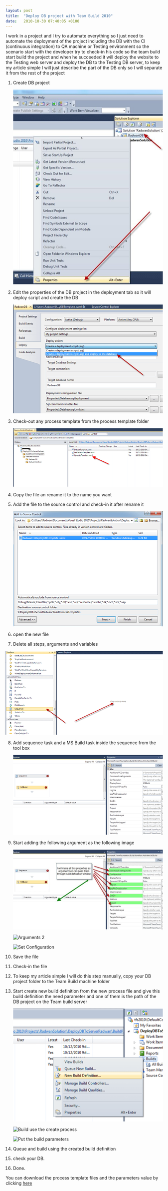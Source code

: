 ```yaml
---
layout: post
title:  "Deploy DB project with Team Build 2010"
date:   2010-10-30 07:40:05 +0100
---
```


I work in a project and I try to automate everything so I just need to automate the deployment of the project including the DB with the CI (continuous integration) to QA machine or Testing environment so the scenario start with the developer try to check-in his code so the team build start build the project and when he succeeded it will deploy the website to the Testing web server and deploy the DB to the Testing DB server, to keep my article simple I will just describe the part of the DB only so I will separate it from the rest of the project

1.  Create DB project
    
    ![Edit DB properties](/assets/img/2010/10/DBProperties.jpg)

<!-- -->

2.  Edit the properties of the DB project in the deployment tab so it
    will deploy script and create the DB 
    
    ![Edit deploy tab](/assets/img/2010/10/DeployDBOption.png)

3.  Check-out any process template from the process template folder
    
    ![Check-out process](/assets/img/2010/10/Check-inProcess.png)

4.  Copy the file an rename it to the name you want
   
5.  Add the file to the source control and check-in it after rename it
    
    ![Add the process to the source control](/assets/img/2010/10/AddProcess.png)

6.  open the new file
   
7.  Delete all steps, arguments and variables 
   
   ![Delete any items](/assets/img/2010/10/DesingProcess.png)

8.  Add sequence task and a MS Build task inside the sequence from the
    tool box 
    
    ![Add Sequence and MS build tasks](/assets/img/2010/10/MSBuildProperties.png)
    

9.  Start adding the following argument as the following image 
    
    ![Arguments](/assets/img/2010/10/MSBuildProperties2.jpg)
    
    ![Arguments 2](/assets/img/2010/10/MakeArgumentWithTargets.png)

    ![Set Configuration](/assets/img/2010/10/PassArgument.png)

10.  Save the file
    
11. Check-in the file
    
12. To keep my article simple I will do this step manually, copy your DB
    project folder to the Team Build machine folder

13. Start create new build definition from the new process file and give this build definition the need parameter and one of them is the path of the DB project on the Team build server
    
    ![New build definition](/assets/img/2010/10/New-Build-Defination.png)
    
    ![Build use the create process](/assets/img/2010/10/AddyourTemplate.png)
    
    ![Put the build parameters](/assets/img/2010/10/BuildDefinationWithVariable.png)

14. Queue and build using the created build definition

15. check your DB.

16. Done.

You can download the process template files and the parameters value by clicking [here](http://cid-4bcaa16d27b46600.office.live.com/self.aspx/.Public/Blog%20New/MSBuild/Deploy%20DB%20from%20Team%20Build/Process%20templates%20and%20parameters.zip "Download the process template")